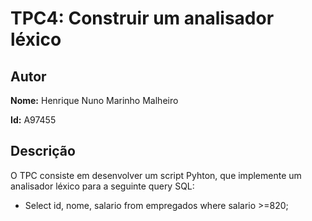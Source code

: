 # TPC4: Construir um analisador léxico

## Autor

**Nome:** Henrique Nuno Marinho Malheiro

**Id:** A97455

## Descrição

O TPC consiste em desenvolver um script Pyhton, que implemente um analisador léxico para a seguinte query SQL:

- Select id, nome, salario from empregados where salario >=820;